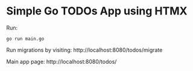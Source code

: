 # Simple Go TODOs App using HTMX
Run:
```
go run main.go
```

Run migrations by visiting:
http://localhost:8080/todos/migrate

Main app page:
http://localhost:8080/todos/
